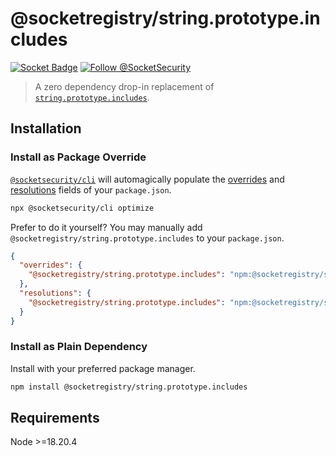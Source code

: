 # @socketregistry/string.prototype.includes

[![Socket Badge](https://socket.dev/api/badge/npm/package/@socketregistry/string.prototype.includes)](https://socket.dev/npm/package/@socketregistry/string.prototype.includes)
[![Follow @SocketSecurity](https://img.shields.io/twitter/follow/SocketSecurity?style=social)](https://twitter.com/SocketSecurity)

> A zero dependency drop-in replacement of
> [`string.prototype.includes`](https://www.npmjs.com/package/string.prototype.includes).

## Installation

### Install as Package Override

[`@socketsecurity/cli`](https://www.npmjs.com/package/@socketsecurity/cli) will
automagically populate the
[overrides](https://docs.npmjs.com/cli/v9/configuring-npm/package-json#overrides)
and [resolutions](https://yarnpkg.com/configuration/manifest#resolutions) fields
of your `package.json`.

```sh
npx @socketsecurity/cli optimize
```

Prefer to do it yourself? You may manually add
`@socketregistry/string.prototype.includes` to your `package.json`.

```json
{
  "overrides": {
    "@socketregistry/string.prototype.includes": "npm:@socketregistry/string.prototype.includes@^1"
  },
  "resolutions": {
    "@socketregistry/string.prototype.includes": "npm:@socketregistry/string.prototype.includes@^1"
  }
}
```

### Install as Plain Dependency

Install with your preferred package manager.

```sh
npm install @socketregistry/string.prototype.includes
```

## Requirements

Node &gt;=18.20.4
